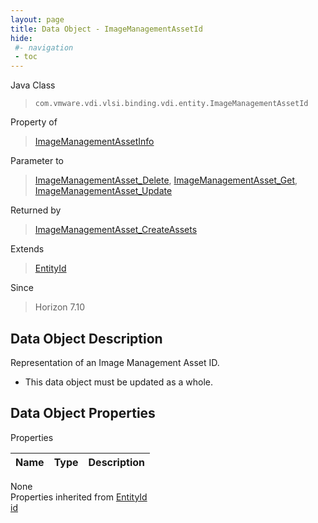 ```yaml
---
layout: page
title: Data Object - ImageManagementAssetId
hide:
 #- navigation
 - toc
---
```


  
  
  



Java Class  
> `com.vmware.vdi.vlsi.binding.vdi.entity.ImageManagementAssetId`

Property of  
> [ImageManagementAssetInfo](vdi.utils.imagemanagement.ImageManagementAsset.ImageManagementAssetInfo.md#field_detail)

Parameter to  
> [ImageManagementAsset_Delete](vdi.utils.imagemanagement.ImageManagementAsset.md#delete), [ImageManagementAsset_Get](vdi.utils.imagemanagement.ImageManagementAsset.md#get), [ImageManagementAsset_Update](vdi.utils.imagemanagement.ImageManagementAsset.md#update)

Returned by  
> [ImageManagementAsset_CreateAssets](vdi.utils.imagemanagement.ImageManagementAsset.md#createAssets)

Extends  
> [EntityId](vdi.EntityId.md)

Since  
> Horizon 7.10


## Data Object Description 

Representation of an Image Management Asset ID. 

  * This data object must be updated as a whole.



## Data Object Properties

Properties

Name |  Type |  Description   
---|---|---  
None  
Properties inherited from [EntityId](vdi.EntityId.md)  
[id](vdi.EntityId.md#id)  
  
  
  
  
  
